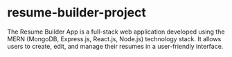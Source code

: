 # resume-builder-project
The Resume Builder App is a full-stack web application developed using the MERN (MongoDB, Express.js, React.js, Node.js) technology stack. It allows users to create, edit, and manage their resumes in a user-friendly interface.
